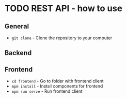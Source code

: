 # TODO REST API - how to use

## General
- `git clone` - Clone the repository to your computer

## Backend

## Frontend
- `cd frontend` - Go to folder with frontend client
- `npm install` - Install components for frontend
- `npm run serve` - Run frontend client